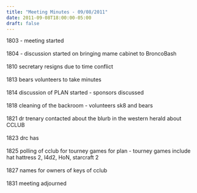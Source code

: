 ```yaml
---
title: "Meeting Minutes - 09/08/2011"
date: 2011-09-08T18:00:00-05:00
draft: false
---
```


1803 - meeting started<br />
<br />
1804 - discussion started on bringing mame cabinet to BroncoBash<br />
<br />
1810 secretary resigns due to time conflict<br />
<br />
1813 bears volunteers to take minutes<br />
<br />
1814 discussion of PLAN started - sponsors discussed<br />
<br />
1818 cleaning of the backroom - volunteers sk8 and bears<br />
<br />
1821 dr trenary contacted about the blurb in the western herald about CCLUB<br />
<br />
1823 drc has <br />
<br />
1825 polling of cclub for tourney games for plan - tourney games include hat hattress 2, l4d2, HoN, starcraft 2<br />
<br />
1827 names for owners of keys of cclub<br />
<br />
1831 meeting adjourned<br />
<br />
